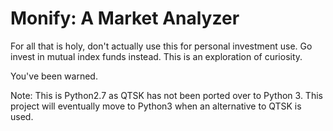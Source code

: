 Monify: A Market Analyzer
=========================

For all that is holy, don't actually use this for personal investment use. Go
invest in mutual index funds instead. This is an exploration of curiosity.

You've been warned.

Note: This is Python2.7 as QTSK has not been ported over to Python 3. This
project will eventually move to Python3 when an alternative to QTSK is used.
